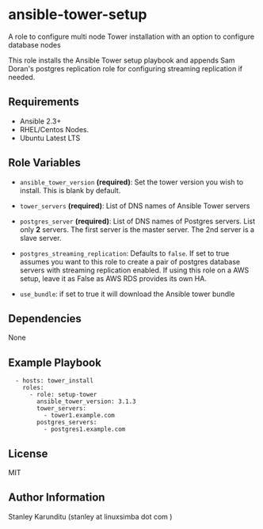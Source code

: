 ansible-tower-setup
=========

A role to configure multi node Tower installation with an option to configure
database nodes

This role installs the Ansible Tower setup playbook and appends Sam Doran's
postgres replication role for configuring streaming replication if needed.

Requirements
------------

* Ansible 2.3+
* RHEL/Centos Nodes.
* Ubuntu Latest LTS

Role Variables
--------------

* ``ansible_tower_version`` **(required)**: Set the tower version you wish to install. This is blank by default.

* ``tower_servers`` **(required)**: List of DNS names of Ansible Tower servers

* ``postgres_server`` **(required)**: List of DNS names of Postgres servers. List only **2**
  servers. The first server is the master server. The 2nd server is a slave server.

* ``postgres_streaming_replication``: Defaults to ``false``. If set to true assumes
  you want to this role to create a pair of postgres database servers with
  streaming replication enabled. If using this role on a AWS setup, leave it as False as AWS RDS provides its own HA.

* ``use_bundle``: if set to true it will download the Ansible tower bundle

Dependencies
------------

None

Example Playbook
----------------

```
  - hosts: tower_install
    roles:
      - role: setup-tower
        ansible_tower_version: 3.1.3
        tower_servers:
          - tower1.example.com
        postgres_servers:
          - postgres1.example.com
```

License
-------

MIT

Author Information
------------------

Stanley Karunditu (stanley at linuxsimba dot com )
